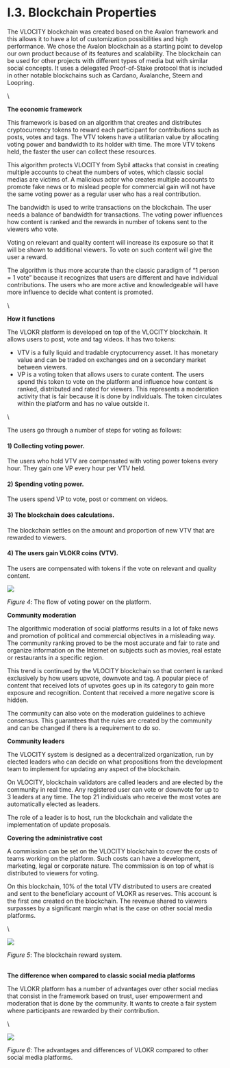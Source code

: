 # I.3. Blockchain Properties

The VLOCITY blockchain was created based on the Avalon framework and this allows it to have a lot of customization possibilities and high performance. We chose the Avalon blockchain as a starting point to develop our own product because of its features and scalability. The blockchain can be used for other projects with different types of media but with similar social concepts. It uses a delegated Proof-of-Stake protocol that is included in other notable blockchains such as Cardano, Avalanche, Steem and Loopring.

\


**The economic framework**

This framework is based on an algorithm that creates and distributes cryptocurrency tokens to reward each participant for contributions such as posts, votes and tags. The VTV tokens have a utilitarian value by allocating voting power and bandwidth to its holder with time. The more VTV tokens held, the faster the user can collect these resources.

This algorithm protects VLOCITY from Sybil attacks that consist in creating multiple accounts to cheat the numbers of votes, which classic social medias are victims of. A malicious actor who creates multiple accounts to promote fake news or to mislead people for commercial gain will not have the same voting power as a regular user who has a real contribution.

The bandwidth is used to write transactions on the blockchain. The user needs a balance of bandwidth for transactions. The voting power influences how content is ranked and the rewards in number of tokens sent to the viewers who vote.

Voting on relevant and quality content will increase its exposure so that it will be shown to additional viewers. To vote on such content will give the user a reward.

The algorithm is thus more accurate than the classic paradigm of “1 person = 1 vote” because it recognizes that users are different and have individual contributions. The users who are more active and knowledgeable will have more influence to decide what content is promoted.

\


**How it functions**

The VLOKR platform is developed on top of the VLOCITY blockchain. It allows users to post, vote and tag videos. It has two tokens:

* VTV is a fully liquid and tradable cryptocurrency asset. It has monetary value and can be traded on exchanges and on a secondary market between viewers.
* VP is a voting token that allows users to curate content. The users spend this token to vote on the platform and influence how content is ranked, distributed and rated for viewers. This represents a moderation activity that is fair because it is done by individuals. The token circulates within the platform and has no value outside it.

\


The users go through a number of steps for voting as follows:

#### 1) Collecting voting power.

The users who hold VTV are compensated with voting power tokens every hour. They gain one VP every hour per VTV held.

#### 2) Spending voting power.

The users spend VP to vote, post or comment on videos.

#### 3) The blockchain does calculations.

The blockchain settles on the amount and proportion of new VTV that are rewarded to viewers.

#### 4) The users gain VLOKR coins (VTV).

The users are compensated with tokens if the vote on relevant and quality content.



![](<.gitbook/assets/image (4) (1).png>)

_Figure 4_: The flow of voting power on the platform.







**Community moderation**

The algorithmic moderation of social platforms results in a lot of fake news and promotion of political and commercial objectives in a misleading way. The community ranking proved to be the most accurate and fair to rate and organize information on the Internet on subjects such as movies, real estate or restaurants in a specific region.

This trend is continued by the VLOCITY blockchain so that content is ranked exclusively by how users upvote, downvote and tag. A popular piece of content that received lots of upvotes goes up in its category to gain more exposure and recognition. Content that received a more negative score is hidden.

The community can also vote on the moderation guidelines to achieve consensus. This guarantees that the rules are created by the community and can be changed if there is a requirement to do so.



**Community leaders**

The VLOCITY system is designed as a decentralized organization, run by elected leaders who can decide on what propositions from the development team to implement for updating any aspect of the blockchain.

On VLOCITY, blockchain validators are called leaders and are elected by the community in real time. Any registered user can vote or downvote for up to 3 leaders at any time. The top 21 individuals who receive the most votes are automatically elected as leaders.

The role of a leader is to host, run the blockchain and validate the implementation of update proposals.



**Covering the administrative cost**

A commission can be set on the VLOCITY blockchain to cover the costs of teams working on the platform. Such costs can have a development, marketing, legal or corporate nature. The commission is on top of what is distributed to viewers for voting.

On this blockchain, 10% of the total VTV distributed to users are created and sent to the beneficiary account of VLOKR as reserves. This account is the first one created on the blockchain. The revenue shared to viewers surpasses by a significant margin what is the case on other social media platforms.

\


![](<.gitbook/assets/image (1) (1).png>)

_Figure 5_: The blockchain reward system.

\
**The difference when compared to classic social media platforms**

The VLOKR platform has a number of advantages over other social medias that consist in the framework based on trust, user empowerment and moderation that is done by the community. It wants to create a fair system where participants are rewarded by their contribution.

\


![](<.gitbook/assets/image (9) (1).png>)

_Figure 6_: The advantages and differences of VLOKR compared to other social media platforms.

